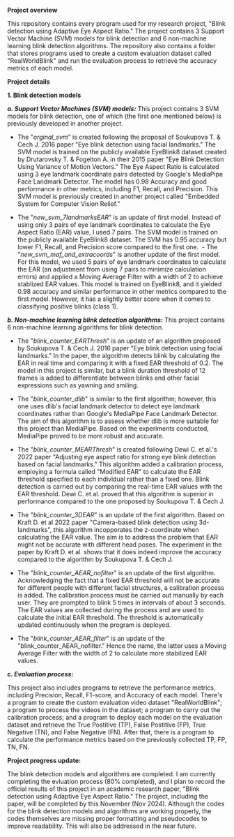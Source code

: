 **Project overview**

This repository contains every program used for my research project, "Blink detection using Adaptive Eye Aspect Ratio." The project contains 3 Support Vector Machine (SVM) models for blink detection and 6 non-machine learning blink detection algorithms. The repository also contains a folder that stores programs used to create a custom evaluation dataset called "RealWorldBlink" and run the evaluation process to retrieve the accuracy metrics of each model.

**Project details**

**1. Blink detection models**

**_a. Support Vector Machines (SVM) models:_** This project contains 3 SVM models for blink detection, one of which (the first one mentioned below) is previously developed in another project.

- The "_orginal_svm_" is created following the proposal of Soukupova T. & Cech J. 2016 paper "Eye blink detection using facial landmarks." The SVM model is trained on the publicly available EyeBlink8 dataset created by Drutarovsky T. & Fogelton A. in their 2015 paper "Eye Blink Detection Using Variance of Motion Vectors." The Eye Aspect Ratio is calculated using 3 eye landmark coordinate pairs detected by Google's MediaPipe Face Landmark Detector. The model has 0.98 Accuracy and good performance in other metrics, including F1, Recall, and Precision. This SVM model is previously created in another project called "Embedded System for Computer Vision Relief."

- The "_new_svm_7landmarksEAR_" is an update of first model. Instead of using only 3 pairs of eye landmark coordinates to calculate the Eye Aspect Ratio (EAR) value, I used 7 pairs. The SVM model is trained on the publicly available EyeBlink8 dataset. The SVM has 0.95 accuracy but lower F1, Recall, and Precision score compared to the first one.  - The "_new_svm_maf_and_extracoords_" is another update of the first model. For this model, we used 5 pairs of eye landmark coordinates to calculate the EAR (an adjustment from using 7 pairs to minimize calculation errors) and applied a Moving Average Filter with a width of 2 to achieve stablized EAR values. This model is trained on EyeBlink8, and it yielded 0.98 accuracy and similar performance in other metrics compared to the first model. However, it has a slightly better score when it comes to classifying positive blinks (class 1).

**_b. Non-machine learning blink detection algorithms:_** This project contains 6 non-machine learning algorithms for blink detection.

- The "_blink_counter_EARThresh_" is an update of an algorithm proposed by Soukupova T. & Cech J. 2016 paper "Eye blink detection using facial landmarks." In the paper, the algorithm detects blink by calculating the EAR in real time and comparing it with a fixed EAR threshold of 0.2. The model in this project is similar, but a blink duration threshold of 12 frames is added to differentiate between blinks and other facial expressions such as yawning and smiling.

- The "_blink_counter_dlib_" is similar to the first algorithm; however, this one uses dlib's facial landmark detector to detect eye landmark coordinates rather than Google's MediaPipe Face Landmark Detector. The aim of this algorithm is to assess whether dlib is more suitable for this project than MediaPipe. Based on the experiments conducted, MediaPipe proved to be more robust and accurate.

- The "_blink_counter_MEARThresh_" is created following Dewi C. et al.'s 2022 paper "Adjusting eye aspect ratio for strong eye blink detection based on facial landmarks." This algorithm added a calibration process, employing a formula called "Modified EAR" to calculate the EAR threshold specified to each individual rather than a fixed one. Blink detection is carried out by comparing the real-time EAR values with the EAR threshold. Dewi C. et al. proved that this algorithm is superior in performance compared to the one proposed by Soukupova T. & Cech J.

- The "_blink_counter_3DEAR_" is an update of the first algorithm. Based on Kraft D. et al 2022 paper "Camera-based blink detection using 3d-landmarks", this algorithm incopporates the z-coordinate when calculating the EAR value. The aim is to address the problem that EAR might not be accurate with different head poses. The experiment in the paper by Kraft D. et al. shows that it does indeed improve the accuracy compared to the algorithm by Soukupova T. & Cech J.

- The "_blink_counter_AEAR_nofilter_" is an update of the first algorithm. Acknowledging the fact that a fixed EAR threshold will not be accurate for different people with different facial structures, a calibration process is added. The calibration process must be carried out manually by each user. They are prompted to blink 5 times in intervals of about 3 seconds. The EAR values are collected during the process and are used to calculate the initial EAR threshold. The threshold is automatically updated continuously when the program is deployed.

- The "_blink_counter_AEAR_filter_" is an update of the "blink_counter_AEAR_nofilter." Hence the name, the latter uses a Moving Average Filter with the width of 2 to calculate more stabilized EAR values.

**_c. Evaluation process:_** 

This project also includes programs to retrieve the performance metrics, including Precision, Recall, F1-score, and Accuracy of each model. There's a program to create the custom evaluation video dataset "RealWorldBlink"; a program to process the videos in the dataset; a program to carry out the calibration process; and a program to deploy each model on the evaluation dataset and retrieve the True Postitive (TP), False Postitive (FP), True Negative (TN), and False Negative (FN). After that, there is a program to calculate the performance metrics based on the previously collected TP, FP, TN, FN.

**Project progress update:** 

The blink detection models and algorithms are completed. I am currently completing the evluation process (80% completed), and I plan to record the official results of this project in an academic research paper, "Blink detection using Adaptive Eye Aspect Ratio." The project, including the paper, will be completed by this November (Nov 2024). Although the codes for the blink detection models and algorithms are working properly, the codes themselves are missing proper formatting and pseudocodes to improve readability. This will also be addressed in the near future.


